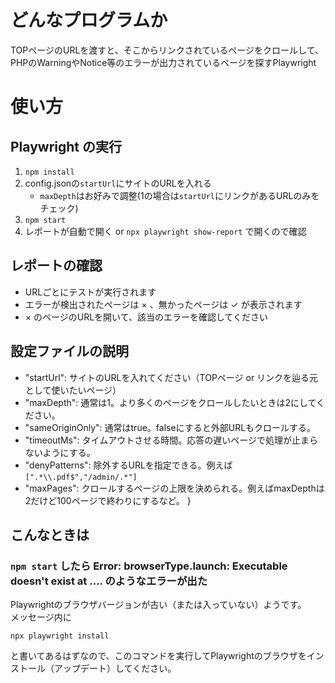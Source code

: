# どんなプログラムか
TOPページのURLを渡すと、そこからリンクされているページをクロールして、PHPのWarningやNotice等のエラーが出力されているページを探すPlaywright

# 使い方
## Playwright の実行
1. `npm install`
2. config.jsonの`startUrl`にサイトのURLを入れる
   - `maxDepth`はお好みで調整(1の場合は`startUrl`にリンクがあるURLのみをチェック)
3. `npm start`
4. レポートが自動で開く or `npx playwright show-report` で開くので確認

## レポートの確認
- URLごとにテストが実行されます
- エラーが検出されたページは × 、無かったページは ✓ が表示されます
- × のページのURLを開いて、該当のエラーを確認してください

## 設定ファイルの説明
- "startUrl": サイトのURLを入れてください（TOPページ or リンクを辿る元として使いたいページ）
- "maxDepth": 通常は1。より多くのページをクロールしたいときは2にしてください。
- "sameOriginOnly": 通常はtrue。falseにすると外部URLもクロールする。
- "timeoutMs": タイムアウトさせる時間。応答の遅いページで処理が止まらないようにする。
- "denyPatterns": 除外するURLを指定できる。例えば`[".*\\.pdf$","/admin/.*"]`
- "maxPages": クロールするページの上限を決められる。例えばmaxDepthは2だけど100ページで終わりにするなど。
}


## こんなときは
### `npm start` したら Error: browserType.launch: Executable doesn't exist at .... のようなエラーが出た
Playwrightのブラウザバージョンが古い（または入っていない）ようです。  
メッセージ内に

```
npx playwright install
```

と書いてあるはずなので、このコマンドを実行してPlaywrightのブラウザをインストール（アップデート）してください。


